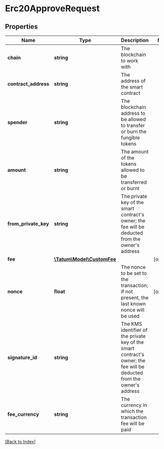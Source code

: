 # Erc20ApproveRequest

## Properties

Name | Type | Description | Notes
------------ | ------------- | ------------- | -------------
**chain** | **string** | The blockchain to work with |
**contract_address** | **string** | The address of the smart contract |
**spender** | **string** | The blockchain address to be allowed to transfer or burn the fungible tokens |
**amount** | **string** | The amount of the tokens allowed to be transferred or burnt |
**from_private_key** | **string** | The private key of the smart contract's owner; the fee will be deducted from the owner's address |
**fee** | [**\Tatum\Model\CustomFee**](CustomFee.md) |  | [optional]
**nonce** | **float** | The nonce to be set to the transaction; if not present, the last known nonce will be used | [optional]
**signature_id** | **string** | The KMS identifier of the private key of the smart contract's owner; the fee will be deducted from the owner's address |
**fee_currency** | **string** | The currency in which the transaction fee will be paid |

[[Back to Index]](../index.md)
